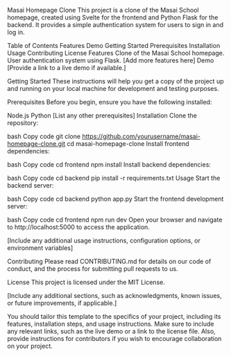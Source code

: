 Masai Homepage Clone
This project is a clone of the Masai School homepage, created using Svelte for the frontend and Python Flask for the backend. It provides a simple authentication system for users to sign in and log in.

Table of Contents
Features
Demo
Getting Started
Prerequisites
Installation
Usage
Contributing
License
Features
Clone of the Masai School homepage.
User authentication system using Flask.
[Add more features here]
Demo
[Provide a link to a live demo if available.]

Getting Started
These instructions will help you get a copy of the project up and running on your local machine for development and testing purposes.

Prerequisites
Before you begin, ensure you have the following installed:

Node.js
Python
[List any other prerequisites]
Installation
Clone the repository:

bash
Copy code
git clone https://github.com/yourusername/masai-homepage-clone.git
cd masai-homepage-clone
Install frontend dependencies:

bash
Copy code
cd frontend
npm install
Install backend dependencies:

bash
Copy code
cd backend
pip install -r requirements.txt
Usage
Start the backend server:

bash
Copy code
cd backend
python app.py
Start the frontend development server:

bash
Copy code
cd frontend
npm run dev
Open your browser and navigate to http://localhost:5000 to access the application.

[Include any additional usage instructions, configuration options, or environment variables]

Contributing
Please read CONTRIBUTING.md for details on our code of conduct, and the process for submitting pull requests to us.

License
This project is licensed under the MIT License.

[Include any additional sections, such as acknowledgments, known issues, or future improvements, if applicable.]

You should tailor this template to the specifics of your project, including its features, installation steps, and usage instructions. Make sure to include any relevant links, such as the live demo or a link to the license file. Also, provide instructions for contributors if you wish to encourage collaboration on your project.




